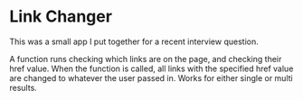 # Link Changer
This was a small app I put together for a recent interview question.

A function runs checking which links are on the page, and checking their href value. When the function is called, all links with the specified href value are changed to whatever the user passed in. Works for either single or multi results.
